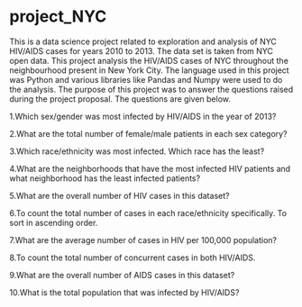 # project_NYC
This is a data science project related to exploration and analysis of NYC HIV/AIDS  cases for years 2010 to 2013. The data set 
is taken from NYC open data. This project analysis the HIV/AIDS cases of NYC throughout the neighbourhood present in New York City.
The language used in this project was Python and various libraries like Pandas and Numpy were used to do the analysis. The purpose of this 
project was to answer the questions raised during the project proposal. The questions are given below.

1.Which sex/gender was most infected by HIV/AIDS in the year of 2013?

2.What are the total number of female/male patients in each sex category?

3.Which race/ethnicity was most infected. Which race has the least?

4.What are the neighborhoods that have the most infected HIV patients and what neighborhood 
  has the least infected patients?

5.What are the overall number of HIV cases in this dataset?

6.To count the total number of cases in each race/ethnicity specifically. To sort in ascending 
  order.

 7.What are the average number of cases in HIV per 100,000 population?
 
 8.To count the total number of concurrent cases in both HIV/AIDS.
 
 9.What are the overall number of AIDS cases in this dataset?
 
 10.What is the total population that was infected by HIV/AIDS?
